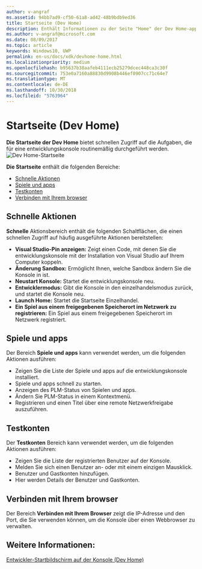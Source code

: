 ```yaml
---
author: v-angraf
ms.assetid: 94bb7ad9-cf50-61a8-ad42-48b9bdb9ed36
title: Startseite (Dev Home)
description: Enthält Informationen zu der Seite "Home" der Dev Home-app für Xbox One.
ms.author: v-angraf@microsoft.com
ms.date: 08/09/2017
ms.topic: article
keywords: Windows10, UWP
permalink: en-us/docs/xdk/devhome-home.html
ms.localizationpriority: medium
ms.openlocfilehash: b95637b38aafeb4111ecb25279dcec448ca3c30f
ms.sourcegitcommit: 753e0a7160a88830d9908b446ef0907cc71c64e7
ms.translationtype: MT
ms.contentlocale: de-DE
ms.lasthandoff: 10/30/2018
ms.locfileid: "5763964"
---
```

# <a name="home-page-dev-home"></a>Startseite (Dev Home)
   
  
**Die Startseite der Dev Home** bietet schnellen Zugriff auf die Aufgaben, die für eine entwicklungskonsole routinemäßig durchgeführt werden.   
 ![Dev Home-Startseite](images/devhome_home.png)   
  
**Die Startseite** enthält die folgenden Bereiche:   
 
   *  [Schnelle Aktionen](#ID4EEB)  
   *  [Spiele und apps](#ID4EPC)  
   *  [Testkonten](#ID4EQD)  
   *  [Verbinden mit Ihrem browser](#ID4EFE)  

 
<a id="ID4EEB"></a>

   

## <a name="quick-actions"></a>Schnelle Aktionen  
   
  
**Schnelle** Aktionsbereich enthält die folgenden Schaltflächen, die einen schnellen Zugriff auf häufig ausgeführte Aktionen bereitstellen:   
 
   *  **Visual Studio-Pin anzeigen:** Zeigt einen Code, mit denen Sie die entwicklungskonsole mit der Installation von Visual Studio auf Ihrem Computer koppeln.   
   *  **Änderung Sandbox:** Ermöglicht Ihnen, welche Sandbox ändern Sie die Konsole in ist.   
   *  **Neustart Konsole:** Startet die entwicklungskonsole neu.   
   *  **Entwicklermodus:** Gibt die Konsole in den einzelhandelsmodus zurück, und startet die Konsole neu.   
   *  **Launch Home:** Startet die Startseite Einzelhandel.   
   *  **Ein Spiel aus einem freigegebenen Speicherort im Netzwerk zu registrieren:** Ein Spiel aus einem freigegebenen Speicherort im Netzwerk registriert.   

  
<a id="ID4EPC"></a>

   

## <a name="games--apps"></a>Spiele und apps   
   
  
Der Bereich **Spiele und apps** kann verwendet werden, um die folgenden Aktionen ausführen:   
 
   *  Zeigen Sie die Liste der Spiele und apps auf die entwicklungskonsole installiert.  
   *  Spiele und apps schnell zu starten.  
   *  Anzeigen des PLM-Status von Spielen und apps.  
   *  Ändern Sie PLM-Status in einem Kontextmenü.  
   *  Registrieren und einen Titel über eine remote Netzwerkfreigabe auszuführen.

  
<a id="ID4EQD"></a>

   

## <a name="test-accounts"></a>Testkonten  
   
  
Der **Testkonten** Bereich kann verwendet werden, um die folgenden Aktionen ausführen:   
 
   *  Zeigen Sie die Liste der registrierten Benutzer auf der Konsole.  
   *  Melden Sie sich einen Benutzer an- oder mit einem einzigen Mausklick.  
   *  Benutzer und Gastkonten hinzufügen.  
   *  Hier werden Details der Benutzer und Gastkonten.  

  
<a id="ID4EFE"></a>

   

## <a name="connect-with-your-browser"></a>Verbinden mit Ihrem browser  
   
  
Der Bereich **Verbinden mit Ihrem Browser** zeigt die IP-Adresse und den Port, die Sie verwenden können, um die Konsole über einen Webbrowser zu verwalten.   
  
<a id="ID4EPE"></a>

   

## <a name="see-also"></a>Weitere Informationen:  
 [Entwickler-Startbildschirm auf der Konsole (Dev Home)](dev-home.md)

  
